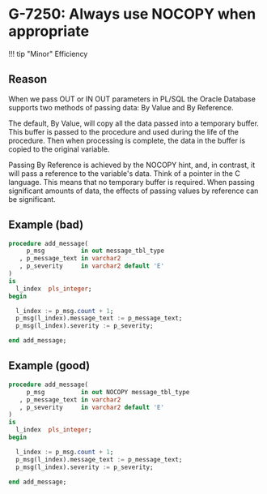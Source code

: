 # G-7250: Always use NOCOPY when appropriate

!!! tip "Minor"
    Efficiency

## Reason
When we pass OUT or IN OUT parameters in PL/SQL the Oracle Database supports two methods of passing data: By Value and By Reference.  

The default, By Value, will copy all the data passed into a temporary buffer. This buffer is passed to the procedure and used during the life of the procedure. Then when processing is complete, the data in the buffer is copied to the original variable.

Passing By Reference is achieved by the NOCOPY hint, and, in contrast, it will pass a reference to the variable's data. Think of a pointer in the C language. This means that no temporary buffer is required. When passing significant amounts of data, the effects of passing values by reference can be significant.

## Example (bad)

```sql
procedure add_message(
     p_msg          in out message_tbl_type
   , p_message_text in varchar2
   , p_severity     in varchar2 default 'E'
)
is
  l_index  pls_integer;
begin

  l_index := p_msg.count + 1;
  p_msg(l_index).message_text := p_message_text;
  p_msg(l_index).severity := p_severity;

end add_message;
```

## Example (good)

```sql hl_lines="2"
procedure add_message(
     p_msg          in out NOCOPY message_tbl_type
   , p_message_text in varchar2
   , p_severity     in varchar2 default 'E'
)
is
  l_index  pls_integer;
begin

  l_index := p_msg.count + 1;
  p_msg(l_index).message_text := p_message_text;
  p_msg(l_index).severity := p_severity;

end add_message;
```

